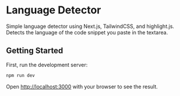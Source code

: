 # Language Detector

Simple language detector using Next.js, TailwindCSS, and highlight.js. Detects the language of the code snippet you paste in the textarea.

## Getting Started

First, run the development server:

```bash
npm run dev

```

Open [http://localhost:3000](http://localhost:3000) with your browser to see the result.
